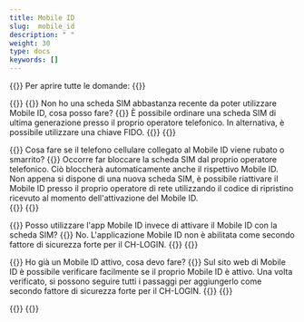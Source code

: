 ```yaml
---
title: Mobile ID
slug:  mobile_id
description: " "
weight: 30
type: docs
keywords: []
---
```


{{<faqBlock>}}
Per aprire tutte le domande: {{<collapsibleGroupCommand groupId="mobile_id">}}

{{<numberedList>}}
{{<listItem>}}
Non ho una scheda SIM abbastanza recente da poter utilizzare Mobile ID, cosa posso fare?
{{<collapsibleBlock groupId="mobile_id">}}
È possibile ordinare una scheda SIM di ultima generazione presso il proprio operatore telefonico. In alternativa, è possibile utilizzare una chiave FIDO.
{{</collapsibleBlock>}}
{{</listItem>}}

{{<listItem>}}
Cosa fare se il telefono cellulare collegato al Mobile ID viene rubato o smarrito?
{{<collapsibleBlock groupId="mobile_id">}}
Occorre far bloccare la scheda SIM dal proprio operatore telefonico. Ciò bloccherà automaticamente anche il rispettivo Mobile ID. Non appena si dispone di una nuova scheda SIM, è possibile riattivare il Mobile ID presso il proprio operatore di rete utilizzando il codice di ripristino ricevuto al momento dell'attivazione del Mobile ID.  
{{</collapsibleBlock>}}
{{</listItem>}}

{{<listItem>}}
Posso utilizzare l'app Mobile ID invece di attivare il Mobile ID con la scheda SIM?
{{<collapsibleBlock groupId="mobile_id">}}
No. L'applicazione Mobile ID non è abilitata come secondo fattore di sicurezza forte per il CH-LOGIN.
{{</collapsibleBlock>}}
{{</listItem>}}

{{<listItem>}}
Ho già un Mobile ID attivo, cosa devo fare?
{{<collapsibleBlock groupId="mobile_id">}}
Sul sito web di Mobile ID è possibile verificare facilmente se il proprio Mobile ID è attivo. Una volta verificato, si possono seguire tutti i passaggi per aggiungerlo come secondo fattore di sicurezza forte per il CH-LOGIN.
{{</collapsibleBlock>}}
{{</listItem>}}

{{</numberedList>}}
{{</faqBlock>}}
